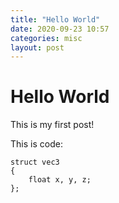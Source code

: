 ```yaml
---
title: "Hello World"
date: 2020-09-23 10:57
categories: misc
layout: post
---
```


# Hello World

This is my first post!

This is code:
```
struct vec3 
{
    float x, y, z;
};
```